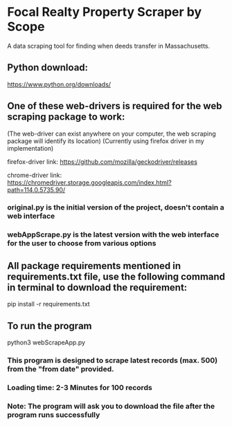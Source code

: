 # Focal Realty Property Scraper by Scope
A data scraping tool for finding when deeds transfer in Massachusetts.

## Python download:
https://www.python.org/downloads/

## One of these web-drivers is required for the web scraping package to work: 
(The web-driver can exist anywhere on your computer, the web scraping package will identify its location)
(Currently using firefox driver in my implementation)

firefox-driver link:
https://github.com/mozilla/geckodriver/releases

chrome-driver link:
https://chromedriver.storage.googleapis.com/index.html?path=114.0.5735.90/

### original.py is the initial version of the project, doesn't contain a web interface
### webAppScrape.py is the latest version with the web interface for the user to choose from various options

## All package requirements mentioned in requirements.txt file, use the following command in terminal to download the requirement:
pip install -r requirements.txt

## To run the program
python3 webScrapeApp.py

### This program is designed to scrape latest records (max. 500) from the "from date" provided.
### Loading time: 2-3 Minutes for 100 records
### Note: The program will ask you to download the file after the program runs successfully
